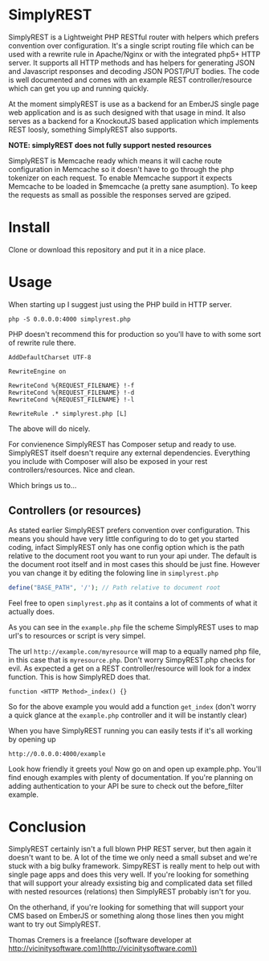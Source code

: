 SimplyREST
==========

SimplyREST is a Lightweight PHP RESTful router with helpers which prefers convention over configuration. It's a single script routing file which can be used with a rewrite rule in Apache/Nginx or with the integrated php5+ HTTP server. It supports all HTTP methods and has helpers for generating JSON and Javascript responses and decoding JSON POST/PUT bodies. The code is well documented and comes with an example REST controller/resource which can get you up and running quickly.

At the moment simplyREST is use as a backend for an EmberJS single page web application and is as such designed with that usage in mind. It also serves as a backend for a KnockoutJS based application which implements REST loosly, something SimplyREST also supports. 

**NOTE: simplyREST does not fully support nested resources**

SimplyREST is Memcache ready which means it will cache route configuration in Memcache so it doesn't have to go through the php tokenizer on each request. To enable Memcache support it expects Memcache to be loaded in $memcache (a pretty sane asumption).
To keep the requests as small as possible the responses served are gziped.

Install
=======
Clone or download this repository and put it in a nice place.

Usage
=====
When starting up I suggest just using the PHP build in HTTP server.
``` 
php -S 0.0.0.0:4000 simplyrest.php
```
PHP doesn't recommend this for production so you'll have to with some sort of rewrite rule there. 
```
AddDefaultCharset UTF-8

RewriteEngine on

RewriteCond %{REQUEST_FILENAME} !-f
RewriteCond %{REQUEST_FILENAME} !-d
RewriteCond %{REQUEST_FILENAME} !-l

RewriteRule .* simplyrest.php [L]
```
The above will do nicely.

For convienence SimplyREST has Composer setup and ready to use. SimplyREST itself doesn't require any external dependencies. Everything you include with Composer will also be exposed in your rest controllers/resources. Nice and clean.

Which brings us to...

## Controllers (or resources)
As stated earlier SimplyREST prefers convention over configuration. This means you should have very little configuring to do to get you started coding, infact SimplyREST only has one config option which is the path relative to the document root you want to run your api under. The default is the document root itself and in most cases this should be just fine. However you van change it by editing the folowing line in `simplyrest.php`

```php
define("BASE_PATH", '/'); // Path relative to document root
```
Feel free to open `simplyrest.php` as it contains a lot of comments of what it actually does.

As you can see in the `example.php` file the scheme SimplyREST uses to map url's to resources or script is very simpel.

The url `http://example.com/myresource` will map to a equally named php file, in this case that is `myresource.php`. Don't worry SimpyREST.php checks for evil. As expected a get on a REST controller/resource will look for a index function. This is how SimplyRED does that.

```
function <HTTP Method>_index() {}
```
So for the above example you would add a function `get_index` (don't worry a quick glance at the `example.php` controller and it will be instantly clear)

When you have SimplyREST running you can easily tests if it's all working by opening up

```
http://0.0.0.0:4000/example
```
Look how friendly it greets you! Now go on and open up example.php. You'll find enough examples with plenty of documentation. If you're planning on adding authentication to your API be sure to check out the before_filter example. 

Conclusion
==========
SimplyREST certainly isn't a full blown PHP REST server, but then again it doesn't want to be. A lot of the time we only need a small subset and we're stuck with a big bulky framework. SimpyREST is really ment to help out with single page apps and does this very well. If you're looking for something that will support your already exsisting big and complicated data set filled with nested resources (relations) then SimplyREST probably isn't for you. 

On the otherhand, if you're looking for something that will support your CMS based on EmberJS or something along those lines then you might want to try out SimplyREST.


Thomas Cremers is a freelance ([software developer at http://vicinitysoftware.com](http://vicinitysoftware.com))

